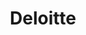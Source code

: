 ---
order: 5
title: Deloitte
href: https://www.deloitte.com/global/en.html
imgUrl: /itGlee/resources/images/partners/Deloitte.jpg
---